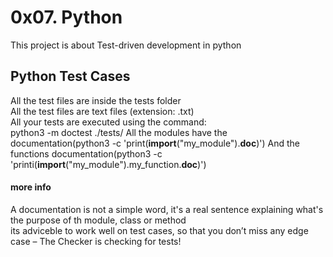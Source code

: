 # 0x07. Python

This project is about Test-driven development in python

## Python Test Cases

All the test files are inside the tests folder <br>
All the test files are text files (extension: .txt) <br>
All your tests are executed using the command: <br>
    python3 -m doctest ./tests/
All the modules have the documentation(python3 -c 'print(__import__("my_module").__doc__)')
And the functions documentation(python3 -c 'printi(__import__("my_module").my_function.__doc__)')

#### more info

A documentation is not a simple word, it's a real sentence explaining what's the purpose of th module,
class or method <br>
its adviceble to work well on test cases, so that you don’t miss any edge case
 – The Checker is checking for tests!
